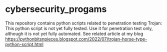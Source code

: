 # cybersecurity_progams
This repository contains python scripts related to penetration testing
Trojan:
This python script is not yet fully tested. Use it for penetration test only, although it is not yet fully automated. See related article at my blog https://pythonbitsnpieces.blogspot.com/2022/07/trojan-horse-type-python-script.html
